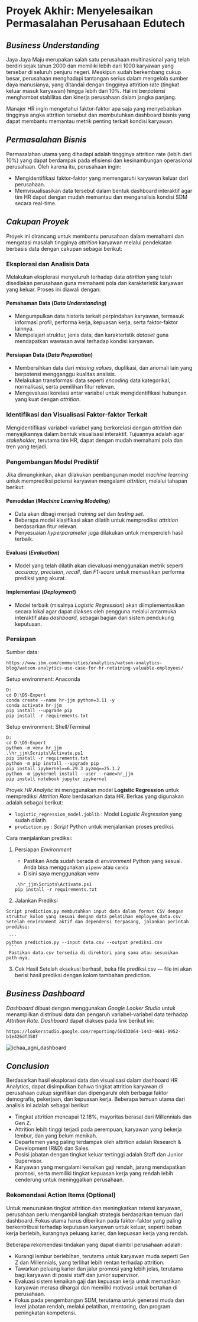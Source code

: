 # Proyek Akhir: Menyelesaikan Permasalahan Perusahaan Edutech

## ***Business Understanding***
Jaya Jaya Maju merupakan salah satu perusahaan multinasional yang telah berdiri sejak tahun 2000 dan memiliki lebih dari 1000 karyawan yang tersebar di seluruh penjuru negeri. Meskipun sudah berkembang cukup besar, perusahaan menghadapi tantangan serius dalam mengelola sumber daya manusianya, yang ditandai dengan tingginya attrition rate (tingkat keluar masuk karyawan) hingga lebih dari 10%. Hal ini berpotensi menghambat stabilitas dan kinerja perusahaan dalam jangka panjang.

Manajer HR ingin mengetahui faktor-faktor apa saja yang menyebabkan tingginya angka attrition tersebut dan membutuhkan dashboard bisnis yang dapat membantu memantau metrik penting terkait kondisi karyawan.

## ***Permasalahan Bisnis***

Permasalahan utama yang dihadapi adalah tingginya attrition rate (lebih dari 10%) yang dapat berdampak pada efisiensi dan kesinambungan operasional perusahaan. Oleh karena itu, perusahaan ingin:

- Mengidentifikasi faktor-faktor yang memengaruhi karyawan keluar dari perusahaan.
- Memvisualisasikan data tersebut dalam bentuk dashboard interaktif agar tim HR dapat dengan mudah memantau dan menganalisis kondisi SDM secara real-time.

## ***Cakupan Proyek***

Proyek ini dirancang untuk membantu perusahaan dalam memahami dan mengatasi masalah tingginya *attrition* karyawan melalui pendekatan berbasis data dengan cakupan sebagai berikut:

### Eksplorasi dan Analisis Data

Melakukan eksplorasi menyeluruh terhadap data *attrition* yang telah disediakan perusahaan guna memahami pola dan karakteristik karyawan yang keluar. Proses ini diawali dengan:

#### Pemahaman Data (*Data Understanding*)
- Mengumpulkan data historis terkait perpindahan karyawan, termasuk informasi profil, performa kerja, kepuasan kerja, serta faktor-faktor lainnya.
- Mempelajari struktur, jenis data, dan karakteristik *dataset* guna mendapatkan wawasan awal terhadap kondisi karyawan.

#### Persiapan Data (*Data Preparation*)
- Membersihkan data dari *missing values*, duplikasi, dan anomali lain yang berpotensi mengganggu kualitas analisis.
- Melakukan transformasi data seperti *encoding* data kategorikal, normalisasi, serta pemilihan fitur relevan.
- Mengevaluasi korelasi antar variabel untuk mengidentifikasi hubungan yang kuat dengan *attrition*.

### Identifikasi dan Visualisasi Faktor-faktor Terkait

Mengidentifikasi variabel-variabel yang berkorelasi dengan *attrition* dan menyajikannya dalam bentuk visualisasi interaktif. Tujuannya adalah agar *stakeholder*, terutama tim HR, dapat dengan mudah memahami pola dan tren yang terjadi.

### Pengembangan Model Prediktif

Jika dimungkinkan, akan dilakukan pembangunan model *machine learning* untuk memprediksi potensi karyawan mengalami *attrition*, melalui tahapan berikut:

#### Pemodelan (*Machine Learning Modeling*)
- Data akan dibagi menjadi *training set* dan *testing set*.
- Beberapa model klasifikasi akan dilatih untuk memprediksi *attrition* berdasarkan fitur relevan.
- Penyesuaian *hyperparameter* juga dilakukan untuk memperoleh hasil terbaik.

#### Evaluasi (*Evaluation*)
- Model yang telah dilatih akan dievaluasi menggunakan metrik seperti *accuracy*, *precision*, *recall*, dan *F1-score* untuk memastikan performa prediksi yang akurat.

#### Implementasi (*Deployment*)
- Model terbaik (misalnya *Logistic Regression*) akan diimplementasikan secara lokal agar dapat diakses oleh pengguna melalui antarmuka interaktif atau *dashboard*, sebagai bagian dari sistem pendukung keputusan.


### Persiapan

Sumber data: 
```
https://www.ibm.com/communities/analytics/watson-analytics-blog/watson-analytics-use-case-for-hr-retaining-valuable-employees/
```
Setup environment: Anaconda

```
D:
cd D:\DS-Expert
conda create --name hr-jjm python=3.11 -y
conda activate hr-jjm
pip install --upgrade pip
pip install -r requirements.txt
```
Setup environment: Shell/Terminal
```
D:
cd D:\DS-Expert
python -m venv hr_jjm
.\hr_jjm\Scripts\Activate.ps1
pip install -r requirements.txt
python -m pip install --upgrade pip
pip install ipykernel==6.29.3 pyzmq==25.1.2
python -m ipykernel install --user --name=hr_jjm
pip install notebook jupyter ipykernel
```

Proyek *HR Analytic* ini menggunakan model **Logistic Regression** untuk memprediksi *Attrition Rate* berdasarkan data HR. Berkas yang digunakan adalah sebagai berikut: 
  - `logistic_regression_model.joblib` : Model *Logistic Regression* yang sudah dilatih.
  - `prediction.py` : *Script* Python untuk menjalankan proses prediksi.

Cara menjalankan prediksi:
  1. Persiapan *Environment*

     - Pastikan Anda sudah berada di *environment* Python yang sesuai. Anda bisa menggunakan `pipenv` atau `conda`
     - Disini saya menggunakan venv

     ```
     .\hr_jjm\Scripts\Activate.ps1
     pip install -r requirements.txt
     ```

  2. Jalankan Prediksi

    Script prediction.py membutuhkan input data dalam format CSV dengan struktur kolom yang sesuai dengan data pelatihan employee_data.csv
    Setelah environment aktif dan dependensi terpasang, jalankan perintah prediksi:

     ```
    python prediction.py --input data.csv --output prediksi.csv
     ```
     Pastikan data.csv tersedia di direktori yang sama atau sesuaikan path-nya.
   
  3. Cek Hasil
  Setelah eksekusi berhasil, buka file prediksi.csv — file ini akan berisi hasil prediksi dengan kolom tambahan prediction.

## ***Business Dashboard***

*Dashboard* dibuat dengan menggunakan *Google Looker Studio* untuk menampilkan distribusi data dan pengaruh variabel-variabel data terhadap *Attrition Rate*. *Dashboard* dapat diakses pada *link* berikut ini:
```
https://lookerstudio.google.com/reporting/50d33064-1443-4681-8952-b1e426df358f
```
![ichaa_agni_dashboard](https://github.com/IchaAgni/DS-Expert/blob/main/ichaa_agni_dashboard.jpg) 

## ***Conclusion***

Berdasarkan hasil eksplorasi data dan visualisasi dalam dashboard HR Analytics, dapat disimpulkan bahwa tingkat attrition karyawan di perusahaan cukup signifikan dan dipengaruhi oleh berbagai faktor demografis, pekerjaan, dan kepuasan kerja. Beberapa temuan utama dari analisis ini adalah sebagai berikut:

- Tingkat attrition mencapai 12.18%, mayoritas berasal dari Millennials dan Gen Z.
- Attrition lebih tinggi terjadi pada perempuan, karyawan yang bekerja lembur, dan yang belum menikah.
- Departemen yang paling terdampak oleh attrition adalah Research & Development (R&D) dan Sales.
- Posisi jabatan dengan tingkat keluar tertinggi adalah Staff dan Junior Supervisor.
- Karyawan yang mengalami kenaikan gaji rendah, jarang mendapatkan promosi, serta memiliki tingkat kepuasan kerja yang rendah lebih cenderung untuk meninggalkan perusahaan.

### Rekomendasi Action Items (Optional)

Untuk menurunkan tingkat attrition dan meningkatkan retensi karyawan, perusahaan perlu mengambil langkah strategis berdasarkan temuan dari dashboard. Fokus utama harus diberikan pada faktor-faktor yang paling berkontribusi terhadap keputusan karyawan untuk keluar, seperti beban kerja berlebih, kurangnya peluang karier, dan kepuasan kerja yang rendah.

Beberapa rekomendasi tindakan yang dapat diambil perusahaan adalah:

- Kurangi lembur berlebihan, terutama untuk karyawan muda seperti Gen Z dan Millennials, yang terlihat lebih rentan terhadap attrition.
- Tawarkan peluang karier dan jalur promosi yang lebih jelas, terutama bagi karyawan di posisi staff dan junior supervisor.
- Evaluasi sistem kenaikan gaji dan kepuasan kerja untuk memastikan karyawan merasa dihargai dan memiliki motivasi untuk bertahan di perusahaan.
- Fokus pada pengembangan SDM, terutama untuk generasi muda dan level jabatan rendah, melalui pelatihan, mentoring, dan program peningkatan kompetensi.

